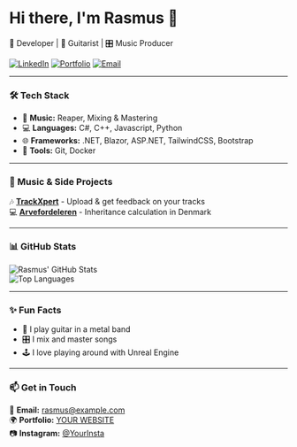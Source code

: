 # Hi there, I'm Rasmus 👋  
🚀 Developer | 🎸 Guitarist | 🎛️ Music Producer  

[![LinkedIn](https://img.shields.io/badge/-LinkedIn-blue?style=flat&logo=Linkedin&logoColor=white)](https://www.linkedin.com/in/YOURPROFILE) 
[![Portfolio](https://img.shields.io/badge/Portfolio-Website-orange)](https://0ls3n.dk/)
[![Email](https://img.shields.io/badge/Email-rasmus@example.com-red)](mailto:Rasmus782@gmail.com)

---
### 🛠 Tech Stack
- 🎵 **Music:** Reaper, Mixing & Mastering  
- 💻 **Languages:** C#, C++, Javascript, Python 
- 🌐 **Frameworks:** .NET, Blazor, ASP.NET, TailwindCSS, Bootstrap 
- 🔧 **Tools:** Git, Docker

---
### 🎸 Music & Side Projects
🎶 **[TrackXpert](https://github.com/YourProject)** - Upload & get feedback on your tracks  
💻 **[Arvefordeleren](https://github.com/YourProject)** - Inheritance calculation in Denmark  

---
### 📊 GitHub Stats
![Rasmus' GitHub Stats](https://github-readme-stats.vercel.app/api?username=0ls3n&show_icons=true&theme=radical)  
![Top Languages](https://github-readme-stats.vercel.app/api/top-langs/?username=0ls3n&layout=compact&theme=radical)  

---
### ✨ Fun Facts
- 🎸 I play guitar in a metal band  
- 🎛️ I mix and master songs  
- 🕹️ I love playing around with Unreal Engine  

---
### 📫 Get in Touch
💌 **Email:** rasmus@example.com  
🌍 **Portfolio:** [YOUR WEBSITE](https://0ls3n.dk/)  
📷 **Instagram:** [@YourInsta](https://instagram.com/YourInsta)  

